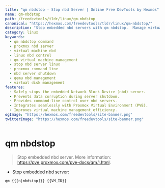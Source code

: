 ```yaml
---
title: "qm nbdstop - Stop nbd Server | Online Free DevTools by Hexmos"
name: qm-nbdstop
path: /freedevtools/tldr/linux/qm-nbdstop
canonical: "https://hexmos.com/freedevtools/tldr/linux/qm-nbdstop/"
description: "Stop embedded nbd servers with qm nbdstop.  Manage virtual machine network block devices efficiently. Free online tool, no registration required."
category: linux
keywords:
  - qm nbdstop command
  - proxmox nbd server
  - virtual machine nbd
  - linux nbd control
  - qm virtual machine management
  - stop nbd server linux
  - proxmox command line
  - nbd server shutdown
  - qemu nbd management
  - virtual disk management
features:
  - Safely stops the embedded Network Block Device (nbd) server.
  - Prevents data corruption during server shutdown.
  - Provides command-line control over nbd servers.
  - Integrates seamlessly with Proxmox Virtual Environment (PVE).
  - Improves virtual machine management efficiency.
ogImage: "https://hexmos.com/freedevtools/site-banner.png"
twitterImage: "https://hexmos.com/freedevtools/site-banner.png"
---
```


# qm nbdstop

> Stop embedded nbd server.
> More information: <https://pve.proxmox.com/pve-docs/qm.1.html>.

- Stop embedded nbd server:

`qm {{[n|nbdstop]}} {{VM_ID}}`
